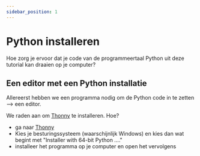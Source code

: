 ```yaml
---
sidebar_position: 1
---
```


# Python installeren
Hoe zorg je ervoor dat je code van de programmeertaal Python uit deze tutorial kan draaien op je computer?

## Een editor met een Python installatie
Allereerst hebben we een programma nodig om de Python code in te zetten --> een editor.

We raden aan om [Thonny](https://thonny.org/) te installeren.
Hoe?
- ga naar [Thonny](https://thonny.org/)
- Kies je besturingssysteem (waarschijnlijk Windows) en kies dan wat begint met "Installer with 64-bit Python ...."
- installeer het programma op je computer en open het vervolgens